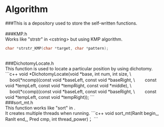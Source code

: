 # Algorithm

###This is a depository used to store the self-written functions.<br><br>
###KMP.h<br>
Works like "strstr" in \<cstring> but using KMP algorithm.<br>
```c++
char *strstr_KMP(char *target, char *pattern);
```
<br>
###DichotomyLocate.h<br>
This function is used to locate a particular position by using dichotomy.
```c++
void *DichotomyLocate(void *base, int num, int size, \
　bool(*ncomp)(const void *baseLeft, const void *baseRight, \
　　const void *tempLeft, const void *tempRight, const void *middle), \
　bool(*ccomp)(const void *baseLeft, const void *baseRight, \
　　const void *tempLeft, const void *tempRight));
```
<br>
###sort_mt.h<br>
This function works like "sort" in <algorithm>.<br>
It creates multiple threads when running.
```c++
void sort_mt(RanIt begin_, RanIt end_, Pred cmp, int thread_power)；
```
